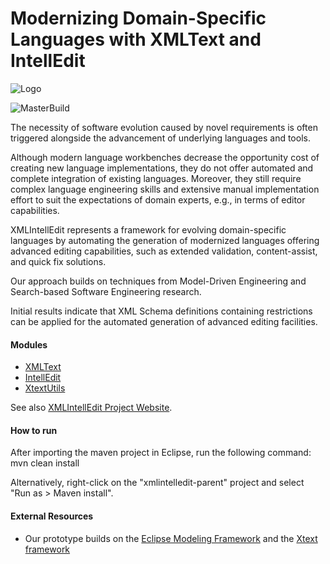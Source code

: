 # Modernizing Domain-Specific Languages with XMLText and IntellEdit
![Logo](http://xmlintelledit.big.tuwien.ac.at/img/XMLIntellEditLogo.svg)

![MasterBuild](https://travis-ci.org/patrickneubauer/XMLIntellEdit.svg?branch=master)

The necessity of software evolution caused by novel requirements is often triggered alongside the advancement of underlying languages and tools.

Although modern language workbenches decrease the opportunity cost of creating new language implementations, they do not offer automated and complete integration of existing languages. Moreover, they still require complex language engineering skills and extensive manual implementation effort to suit the expectations of domain experts, e.g., in terms of editor capabilities.

XMLIntellEdit represents a framework for evolving domain-specific languages by automating the generation of modernized languages offering advanced editing capabilities, such as extended validation, content-assist, and quick fix solutions.

Our approach builds on techniques from Model-Driven Engineering and Search-based Software Engineering research.

Initial results indicate that XML Schema definitions containing restrictions can be applied for the automated generation of advanced editing facilities.

#### Modules

* [XMLText](https://github.com/patrickneubauer/XMLIntellEdit/tree/master/xmlintelledit/xmltext)
* [IntellEdit](https://github.com/patrickneubauer/XMLIntellEdit/tree/master/xmlintelledit/intelledit)
* [XtextUtils](https://github.com/patrickneubauer/XMLIntellEdit/tree/master/xmlintelledit/xtextutils)

See also [XMLIntellEdit Project Website](http://xmlintelledit.big.tuwien.ac.at).

#### How to run 

After importing the maven project in Eclipse, run the following command:
mvn clean install

Alternatively, right-click on the "xmlintelledit-parent" project and select "Run as > Maven install".

#### External Resources

* Our prototype builds on the [Eclipse Modeling Framework](https://eclipse.org/modeling/emf/) and the [Xtext framework](https://eclipse.org/Xtext/) 
